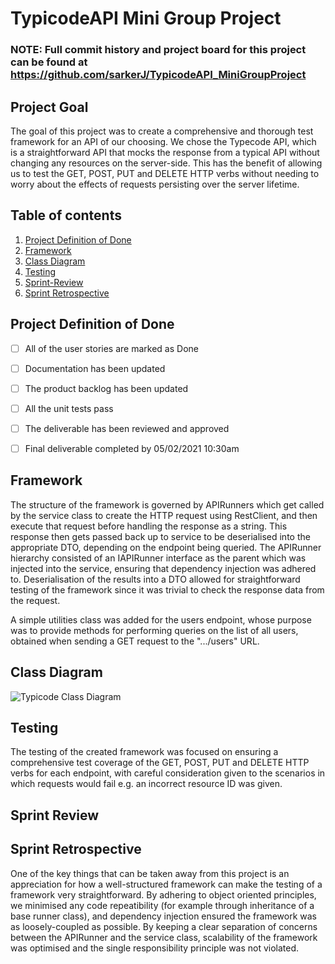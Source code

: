 # TypicodeAPI Mini Group Project

### NOTE: Full commit history and project board for this project can be found at https://github.com/sarkerJ/TypicodeAPI_MiniGroupProject

## Project Goal

The goal of this project was to create a comprehensive and thorough test framework for an API of our choosing. We chose the Typecode API, which is a straightforward API that mocks the response from a typical API without changing any resources on the server-side. This has the benefit of allowing us to test the GET, POST, PUT and DELETE HTTP verbs without needing to worry about the effects of requests persisting over the server lifetime.

## Table of contents

1. [Project Definition of Done](#Project-Definition-of-Done)
2. [Framework](#Framework)
3. [Class Diagram](#Class-Diagram)
4. [Testing](#Testing)
5. [Sprint-Review](#Sprint-Review)
6. [Sprint Retrospective](#Sprint-Retrospective)



## Project Definition of Done

- [ ] All of the user stories are marked as Done
- [ ] Documentation has been updated
- [ ] The product backlog has been updated
- [ ] All the unit tests pass
- [ ] The deliverable has been reviewed and approved
- [ ] Final deliverable completed by 05/02/2021 10:30am



## Framework

The structure of the framework is governed by APIRunners which get called by the service class to create the HTTP request using RestClient, and then execute that request before handling the response as a string. This response then gets passed back up to service to be deserialised into the appropriate DTO, depending on the endpoint being queried. The APIRunner hierarchy consisted of an IAPIRunner interface as the parent which was injected into the service, ensuring that dependency injection was adhered to. Deserialisation of the results into a DTO allowed for straightforward testing of the framework since it was trivial to check the response data from the request.

A simple utilities class was added for the users endpoint, whose purpose was to provide methods for performing queries on the list of all users, obtained when sending a GET request to the ".../users" URL.



## Class Diagram

![Typicode Class Diagram](https://github.com/sarkerJ/TypicodeAPI_MiniGroupProject/blob/main/Images/TypicodeClassDiagram.JPG)



## Testing

The testing of the created framework was focused on ensuring a comprehensive test coverage of the GET, POST, PUT and DELETE HTTP verbs for each endpoint, with careful consideration given to the scenarios in which requests would fail e.g. an incorrect resource ID was given.

## Sprint Review

## Sprint Retrospective

One of the key things that can be taken away from this project is an appreciation for how a well-structured framework can make the testing of a framework very straightforward. By adhering to object oriented principles, we minimised any code repeatibility (for example through inheritance of a base runner class), and dependency injection ensured the framework was as loosely-coupled as possible. By keeping a clear separation of concerns between the APIRunner and the service class, scalability of the framework was optimised and the single responsibility principle was not violated.


